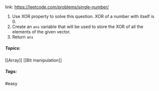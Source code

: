 link: https://leetcode.com/problems/single-number/

1. Use XOR property to solve this question. XOR of a number with itself is 0.
2. Create an `ans` variable that will be used to store the XOR of all the elements of the given vector.
3. Return `ans`

##### Topics:
[[Array]] [[Bit manipulation]]

##### Tags:
#easy 
